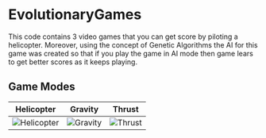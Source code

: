 # EvolutionaryGames
This code contains 3 video games that you can get score by piloting a helicopter. Moreover, using the concept of Genetic Algorithms the AI for this game was created so that if you play the game in AI mode then game lears to get better scores as it keeps playing.

## Game Modes
Helicopter             |  Gravity          |  Thrust
:-------------------------:|:-------------------------:|:-------------------------:
![Helicopter](https://github.com/HosseinZaredar/EvolutionaryGames/blob/main/screenshots/helicopter.png?raw=true)  |  ![Gravity](https://github.com/HosseinZaredar/EvolutionaryGames/blob/main/screenshots/gravity.png?raw=true) | ![Thrust](https://github.com/HosseinZaredar/EvolutionaryGames/blob/main/screenshots/thrust.png?raw=true)



